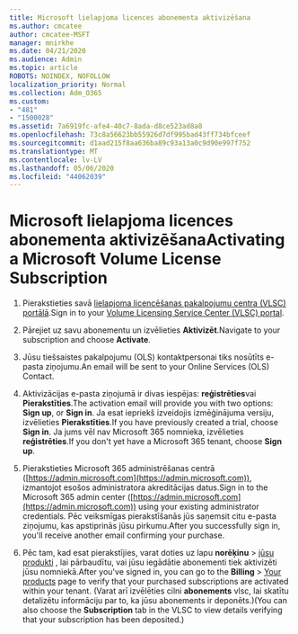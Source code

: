 ```yaml
---
title: Microsoft lielapjoma licences abonementa aktivizēšana
ms.author: cmcatee
author: cmcatee-MSFT
manager: mnirkhe
ms.date: 04/21/2020
ms.audience: Admin
ms.topic: article
ROBOTS: NOINDEX, NOFOLLOW
localization_priority: Normal
ms.collection: Adm_O365
ms.custom:
- "481"
- "1500028"
ms.assetid: 7a6919fc-afe4-40c7-8ada-d8ce523ad8a8
ms.openlocfilehash: 73c8a56623bb55926d7df995bad43ff734bfceef
ms.sourcegitcommit: d1aad215f8aa636ba89c93a13a0c9d90e997f752
ms.translationtype: MT
ms.contentlocale: lv-LV
ms.lasthandoff: 05/06/2020
ms.locfileid: "44062039"
---
```

# <a name="activating-a-microsoft-volume-license-subscription"></a><span data-ttu-id="fdc9c-102">Microsoft lielapjoma licences abonementa aktivizēšana</span><span class="sxs-lookup"><span data-stu-id="fdc9c-102">Activating a Microsoft Volume License Subscription</span></span>

1. <span data-ttu-id="fdc9c-103">Pierakstieties savā [lielapjoma licencēšanas pakalpojumu centra (VLSC) portālā](https://go.microsoft.com/fwlink/p/?LinkId=329762).</span><span class="sxs-lookup"><span data-stu-id="fdc9c-103">Sign in to your [Volume Licensing Service Center (VLSC) portal](https://go.microsoft.com/fwlink/p/?LinkId=329762).</span></span>

2. <span data-ttu-id="fdc9c-104">Pārejiet uz savu abonementu un izvēlieties **Aktivizēt**.</span><span class="sxs-lookup"><span data-stu-id="fdc9c-104">Navigate to your subscription and choose **Activate**.</span></span>

3. <span data-ttu-id="fdc9c-105">Jūsu tiešsaistes pakalpojumu (OLS) kontaktpersonai tiks nosūtīts e-pasta ziņojumu.</span><span class="sxs-lookup"><span data-stu-id="fdc9c-105">An email will be sent to your Online Services (OLS) Contact.</span></span>

4. <span data-ttu-id="fdc9c-106">Aktivizācijas e-pasta ziņojumā ir divas iespējas: **reģistrēties**vai **Pierakstīties**.</span><span class="sxs-lookup"><span data-stu-id="fdc9c-106">The activation email will provide you with two options: **Sign up**, or **Sign in**.</span></span> <span data-ttu-id="fdc9c-107">Ja esat iepriekš izveidojis izmēģinājuma versiju, izvēlieties **Pierakstīties**.</span><span class="sxs-lookup"><span data-stu-id="fdc9c-107">If you have previously created a trial, choose **Sign in**.</span></span> <span data-ttu-id="fdc9c-108">Ja jums vēl nav Microsoft 365 nomnieka, izvēlieties **reģistrēties**.</span><span class="sxs-lookup"><span data-stu-id="fdc9c-108">If you don't yet have a Microsoft 365 tenant, choose **Sign up**.</span></span>

5. <span data-ttu-id="fdc9c-109">Pierakstieties Microsoft 365 administrēšanas centrā ([https://admin.microsoft.com](https://admin.microsoft.com)), izmantojot esošos administratora akreditācijas datus.</span><span class="sxs-lookup"><span data-stu-id="fdc9c-109">Sign in to the Microsoft 365 admin center ([https://admin.microsoft.com](https://admin.microsoft.com)) using your existing administrator credentials.</span></span> <span data-ttu-id="fdc9c-110">Pēc veiksmīgas pierakstīšanās jūs saņemsit citu e-pasta ziņojumu, kas apstiprinās jūsu pirkumu.</span><span class="sxs-lookup"><span data-stu-id="fdc9c-110">After you successfully sign in, you'll receive another email confirming your purchase.</span></span>

6. <span data-ttu-id="fdc9c-111">Pēc tam, kad esat pierakstījies, varat doties uz lapu **norēķinu** \> [jūsu produkti](https://go.microsoft.com/fwlink/p/?linkid=842054) , lai pārbaudītu, vai jūsu iegādātie abonementi tiek aktivizēti jūsu nomniekā.</span><span class="sxs-lookup"><span data-stu-id="fdc9c-111">After you've signed in, you can go to the **Billing** \> [Your products](https://go.microsoft.com/fwlink/p/?linkid=842054) page to verify that your purchased subscriptions are activated within your tenant.</span></span> <span data-ttu-id="fdc9c-112">(Varat arī izvēlēties cilni **abonements** vlsc, lai skatītu detalizētu informāciju par to, ka jūsu abonements ir deponēts.)</span><span class="sxs-lookup"><span data-stu-id="fdc9c-112">(You can also choose the **Subscription** tab in the VLSC to view details verifying that your subscription has been deposited.)</span></span>
